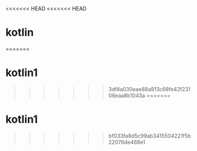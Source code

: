 <<<<<<< HEAD
<<<<<<< HEAD
# kotlin
=======
# kotlin1
>>>>>>> 3df4a030eae88a913c68fe42f23106eaa8b1043a
=======
# kotlin1
>>>>>>> bf033fa8d5c99ab3415504221f5b22076de468e1
